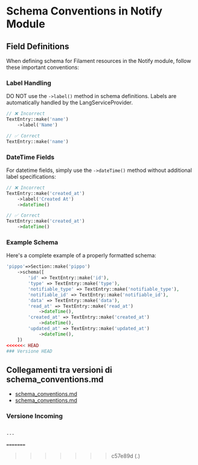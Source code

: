 # Schema Conventions in Notify Module

## Field Definitions

When defining schema for Filament resources in the Notify module, follow these important conventions:

### Label Handling

DO NOT use the `->label()` method in schema definitions. Labels are automatically handled by the LangServiceProvider.

```php
// ❌ Incorrect
TextEntry::make('name')
    ->label('Name')

// ✅ Correct
TextEntry::make('name')
```

### DateTime Fields

For datetime fields, simply use the `->dateTime()` method without additional label specifications:

```php
// ❌ Incorrect
TextEntry::make('created_at')
    ->label('Created At')
    ->dateTime()

// ✅ Correct
TextEntry::make('created_at')
    ->dateTime()
```

### Example Schema

Here's a complete example of a properly formatted schema:

```php
'pippo'=>Section::make('pippo')
    ->schema([
        'id' => TextEntry::make('id'),
        'type' => TextEntry::make('type'),
        'notifiable_type' => TextEntry::make('notifiable_type'),
        'notifiable_id' => TextEntry::make('notifiable_id'),
        'data' => TextEntry::make('data'),
        'read_at' => TextEntry::make('read_at')
            ->dateTime(),
        'created_at' => TextEntry::make('created_at')
            ->dateTime(),
        'updated_at' => TextEntry::make('updated_at')
            ->dateTime(),
    ])
<<<<<<< HEAD
### Versione HEAD

```
## Collegamenti tra versioni di schema_conventions.md
* [schema_conventions.md](docs/schema_conventions.md)
* [schema_conventions.md](../../../Notify/docs/schema_conventions.md)


### Versione Incoming

```

---

=======
```
>>>>>>> c57e89d (.)
